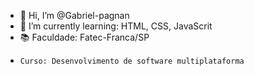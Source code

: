 - 👋 Hi, I’m @Gabriel-pagnan
- 🌱 I’m currently learning:  HTML, CSS, JavaScrit
- 📚 Faculdade: Fatec-Franca/SP
-     Curso: Desenvolvimento de software multiplataforma

<!---
Gabriel-pagnan/Gabriel-pagnan is a ✨ special ✨ repository because its `README.md` (this file) appears on your GitHub profile.
You can click the Preview link to take a look at your changes.
--->
